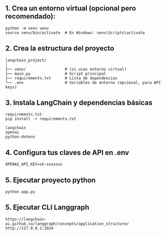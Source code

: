 ## 1. Crea un entorno virtual (opcional pero recomendado):
```
python -m venv venv
source venv/bin/activate  # En Windows: venv\Scripts\activate
```

## 2. Crea la estructura del proyecto
```
langchain_project/
│
├── venv/                 # (si usas entorno virtual)
├── main.py               # Script principal
├── requirements.txt      # Lista de dependencias
└── .env                  # Variables de entorno (opcional, para API keys)
```

## 3. Instala LangChain y dependencias básicas
```
requirements.txt
pip install -r requirements.txt

langchain
openai
python-dotenv
```

## 4. Configura tus claves de API en .env
```
OPENAI_API_KEY=sk-xxxxxxx
```

## 5. Ejecutar proyecto python
```
python app.py
```

## 5. Ejecutar CLI Langgraph
```
https://langchain-ai.github.io/langgraph/concepts/application_structure/
http://127.0.0.1:2024
```
